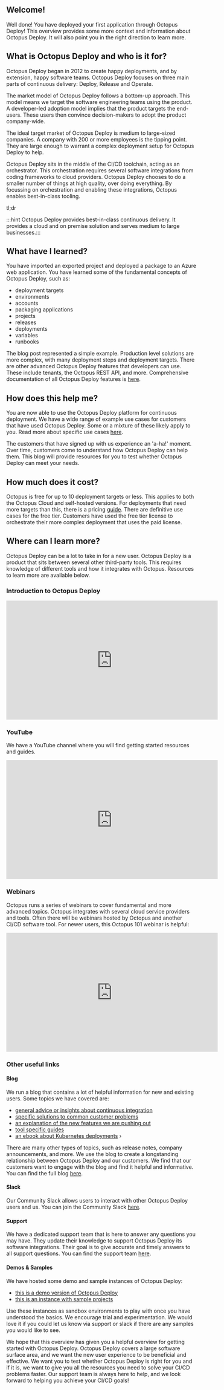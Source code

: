 ## Welcome!

Well done! You have deployed your first application through Octopus Deploy! This overview provides some more context and information about Octopus Deploy. It will also point you in the right direction to learn more.

## What is Octopus Deploy and who is it for?

Octopus Deploy began in 2012 to create happy deployments, and by extension, happy software teams. Octopus Deploy focuses on three main parts of continuous delivery: Deploy, Release and Operate.

The market model of Octopus Deploy follows a bottom-up approach. This model means we target the software engineering teams using the product. A developer-led adoption model implies that the product targets the end-users. These users then convince decision-makers to adopt the product company-wide. 

The ideal target market of Octopus Deploy is medium to large-sized companies. A company with 200 or more employees is the tipping point. They are large enough to warrant a complex deployment setup for Octopus Deploy to help.

Octopus Deploy sits in the middle of the CI/CD toolchain, acting as an orchestrator. This orchestration requires several software integrations from coding frameworks to cloud providers. Octopus Deploy chooses to do a smaller number of things at high quality, over doing everything. By focussing on orchestration and enabling these integrations, Octopus enables best-in-class tooling.

tl;dr 

:::hint Octopus Deploy provides best-in-class continuous delivery. It provides a cloud and on premise solution and serves medium to large businesses.:::


## What have I learned?

You have imported an exported project and deployed a package to an Azure web application. You have learned some of the fundamental concepts of Octopus Deploy, such as:

 - deployment targets
 - environments
 - accounts
 - packaging applications
 - projects
 - releases
 - deployments
 - variables
 - runbooks

The blog post represented a simple example. Production level solutions are more complex, with many deployment steps and deployment targets. There are other advanced Octopus Deploy features that developers can use. These include tenants, the Octopus REST API, and more. Comprehensive documentation of all Octopus Deploy features is [here](https://octopus.com/docs).


## How does this help me?

You are now able to use the Octopus Deploy platform for continuous deployment. We have a wide range of example use cases for customers that have used Octopus Deploy. Some or a mixture of these likely apply to you. Read more about specific use cases [here](https://octopus.com/company/customers). 

The customers that have signed up with us experience an 'a-ha!' moment. Over time, customers come to understand how Octopus Deploy can help them. This blog will provide resources for you to test whether Octopus Deploy can meet your needs.

## How much does it cost?

Octopus is free for up to 10 deployment targets or less. This applies to both the Octopus Cloud and self-hosted versions. For deployments that need more targets than this, there is a pricing [guide](https://octopus.com/pricing/overview). There are definitive use cases for the free tier.  Customers have used the free tier license to orchestrate their more complex deployment that uses the paid license.

## Where can I learn more?

Octopus Deploy can be a lot to take in for a new user. Octopus Deploy is a product that sits between several other third-party tools. This requires knowledge of different tools and how it integrates with Octopus. Resources to learn more are available below.

### Introduction to Octopus Deploy

<iframe width="560" height="315" src="https://www.youtube.com/embed/Z77T3SHRLKE" title="YouTube video player" frameborder="0" allow="accelerometer; autoplay; clipboard-write; encrypted-media; gyroscope; picture-in-picture" allowfullscreen></iframe>

### YouTube

We have a YouTube channel where you will find getting started resources and guides.

<iframe width="560" height="315" src="https://www.youtube.com/embed/KLWFcETK4n4" title="YouTube video player" frameborder="0" allow="accelerometer; autoplay; clipboard-write; encrypted-media; gyroscope; picture-in-picture" allowfullscreen></iframe>

### Webinars

Octopus runs a series of webinars to cover fundamental and more advanced topics. Octopus integrates with several cloud service providers and tools. Often there will be webinars hosted by Octopus and another CI/CD software tool. For newer users, this Octopus 101 webinar is helpful:

<iframe width="560" height="315" src="https://www.youtube.com/embed/mo0D4d5hFFU" title="YouTube video player" frameborder="0" allow="accelerometer; autoplay; clipboard-write; encrypted-media; gyroscope; picture-in-picture" allowfullscreen></iframe>

### Other useful links

#### Blog 

We run a blog that contains a lot of helpful information for new and existing users. Some topics we have covered are:

- [general advice or insights about continuous integration](https://octopus.com/blog/difference-between-ci-and-cd)
- [specific solutions to common customer problems](https://octopus.com/blog/chocolatey-powershell-and-runbooks)
- [an explanation of the new features we are pushing out](https://octopus.com/blog/github-actions-for-octopus-deploy)
- [tool specific guides](https://octopus.com/blog/deploying-ruby)
- [an ebook about Kubernetes deployments](https://octopus.com/blog/10-pillars-kubernetes-deployments)
›

There are many other types of topics, such as release notes, company announcements, and more. We use the blog to create a longstanding relationship between Octopus Deploy and our customers. We find that our customers want to engage with the blog and find it helpful and informative. You can find the full blog [here](https://octopus.com/blog/).

#### Slack

Our Community Slack allows users to interact with other Octopus Deploy users and us. You can join the Community Slack [here](https://octopus.com/slack).

#### Support

We have a dedicated support team that is here to answer any questions you may have. They update their knowledge to support Octopus Deploy its software integrations. Their goal is to give accurate and timely answers to all support questions. You can find the support team [here](https://octopus.com/support).


#### Demos & Samples

We have hosted some demo and sample instances of Octopus Deploy:

- [this is a demo version of Octopus Deploy](https://demo.octopus.com/)
- [this is an instance with sample projects](https://samples.octopus.app/)

Use these instances as sandbox environments to play with once you have understood the basics. We encourage trial and experimentation. We would love it if you could let us know via support or slack if there are any samples you would like to see.

We hope that this overview has given you a helpful overview for getting started with Octopus Deploy. Octopus Deploy covers a large software surface area, and we want the new user experience to be beneficial and effective. We want you to test whether Octopus Deploy is right for you and if it is, we want to give you all the resources you need to solve your CI/CD problems faster. Our support team is always here to help, and we look forward to helping you achieve your CI/CD goals!
